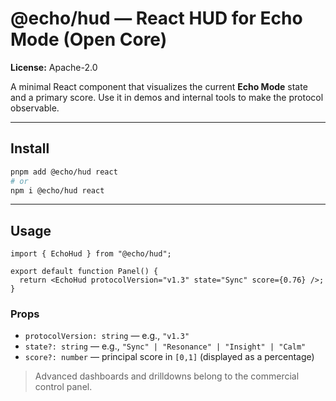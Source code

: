 # @echo/hud — React HUD for Echo Mode (Open Core)

**License:** Apache-2.0

A minimal React component that visualizes the current **Echo Mode** state and a primary score.
Use it in demos and internal tools to make the protocol observable.

---

## Install

```bash
pnpm add @echo/hud react
# or
npm i @echo/hud react
```

---

## Usage

```tsx
import { EchoHud } from "@echo/hud";

export default function Panel() {
  return <EchoHud protocolVersion="v1.3" state="Sync" score={0.76} />;
}
```

### Props
- `protocolVersion: string` — e.g., `"v1.3"`
- `state?: string` — e.g., `"Sync" | "Resonance" | "Insight" | "Calm"`
- `score?: number` — principal score in `[0,1]` (displayed as a percentage)

> Advanced dashboards and drilldowns belong to the commercial control panel.

